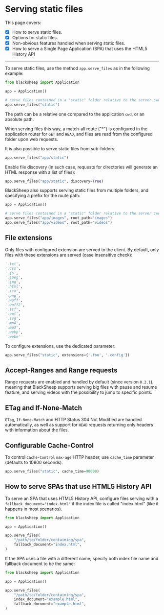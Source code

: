 # Serving static files

This page covers:

- [X] How to serve static files.
- [X] Options for static files.
- [X] Non-obvious features handled when serving static files.
- [X] How to serve a Single Page Application (SPA) that uses the HTML5 History API

---

To serve static files, use the method `app.serve_files` as in the following
example:

```python
from blacksheep import Application

app = Application()

# serve files contained in a "static" folder relative to the server cwd
app.serve_files("static")
```

The path can be a relative one compared to the application `cwd`, or an
absolute path.

When serving files this way, a match-all route ("*") is configured in the
application router for `GET` and `HEAD`, and files are read from the configured
folder upon web requests.

It is also possible to serve static files from sub-folders:

```python
app.serve_files("app/static")
```

Enable file discovery (in such case, requests for directories will generate an
HTML response with a list of files):

```python
app.serve_files("app/static", discovery=True)
```

BlackSheep also supports serving static files from multiple folders, and
specifying a prefix for the route path:

```python
app = Application()

# serve files contained in a "static" folder relative to the server cwd
app.serve_files("app/images", root_path="images")
app.serve_files("app/videos", root_path="videos")
```

## File extensions
Only files with configured extension are served to the client. By default, only
files with these extensions are served (case insensitive check):

```python
'.txt',
'.css',
'.js',
'.jpeg',
'.jpg',
'.html',
'.ico',
'.png',
'.woff',
'.woff2',
'.ttf',
'.eot',
'.svg',
'.mp4',
'.mp3',
'.webp',
'.webm'
```

To configure extensions, use the dedicated parameter:

```python
app.serve_files("static", extensions={'.foo', '.config'})
```

## Accept-Ranges and Range requests
Range requests are enabled and handled by default (since version `0.2.1`),
meaning that BlackSheep supports serving big files with pause and resume
feature, and serving videos with the possibility to jump to specific points.

## ETag and If-None-Match
`ETag`, `If-None-Match` and HTTP Status 304 Not Modified are handled
automatically, as well as support for `HEAD` requests returning only headers
with information about the files.

## Configurable Cache-Control
To control `Cache-Control` `max-age` HTTP header, use `cache_time` parameter
(defaults to 10800 seconds).

```python
app.serve_files("static", cache_time=90000)
```

## How to serve SPAs that use HTML5 History API

To serve an SPA that uses HTML5 History API, configure files serving with a
`fallback_document="index.html"` if the index file is called "index.html" (like
it happens in most scenarios).

```python
from blacksheep import Application

app = Application()

app.serve_files(
    "/path/to/folder/containing/spa",
    fallback_document="index.html",
)
```

If the SPA uses a file with a different name, specify both index file name and
fallback document to be the same:


```python
from blacksheep import Application

app = Application()

app.serve_files(
    "/path/to/folder/containing/spa",
    index_document="example.html",
    fallback_document="example.html",
)
```
